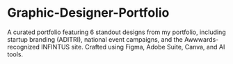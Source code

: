 # Graphic-Designer-Portfolio
A curated portfolio featuring 6 standout designs from my portfolio, including startup branding (ADITRI), national event campaigns, and the Awwwards-recognized INFINTUS site. Crafted using Figma, Adobe Suite, Canva, and AI tools.
